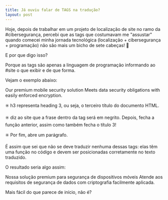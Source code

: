 ```yaml
---
title: Já ouviu falar de TAGS na tradução?
layout: post
---
```


Hoje, depois de trabalhar em um projeto de localização de site no ramo da #cibersegurança, percebi que as tags que costumavam me "assustar" quando comecei minha jornada tecnológica (localização + cibersegurança + programação) não são mais um bicho de sete cabeças! 🚀

E por que digo isso?

Porque as tags são apenas a linguagem de programação informando ao #site o que exibir e de que forma.

Vejam o exemplo abaixo:


Our premium mobile security solution
Meets data security obligations with easily enforced encryption.

  ✳️ h3 representa heading 3, ou seja, o terceiro título do documento HTML.
  
  ✳️  diz ao site que a frase dentro da tag será em negrito.
  Depois,  fecha a função anterior, assim como  também fecha o título 3!
  
  ✳️ Por fim, abre um parágrafo.
  
  É assim que sei que não se deve traduzir nenhuma dessas tags: elas têm uma função no código e devem ser posicionadas corretamente no texto traduzido.
  
  O resultado seria algo assim:
  
  Nossa solução premium para segurança de dispositivos móveis Atende aos requisitos de segurança de dados com criptografia facilmente aplicada.
  
  Mais fácil do que parece de início, não é?
